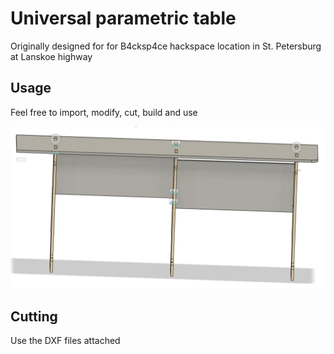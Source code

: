 # Universal parametric table 
Originally designed for for B4cksp4ce hackspace location in St. Petersburg at Lanskoe highway

## Usage
Feel free to import, modify, cut, build and use

![A view on the table](render.png)

## Cutting
Use the DXF files attached